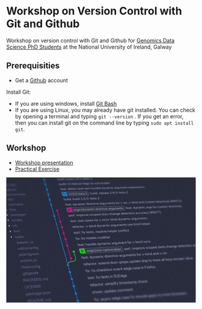 # Workshop on Version Control with Git and Github

Workshop on version control with Git and Github for [Genomics Data Science PhD Students](https://genomicsdatascience.ie/) at the National University of Ireland, Galway

## Prerequisities
- Get a [Github](github.com) account

Install Git: 
- If you are using windows, install [Git Bash](https://git-scm.com/downloads)
- If you are using Linux, you may already have git installed. You can check by opening a terminal and typing `git --version` .
If you get an error, then you can install git on the command line by typing `sudo apt install git`.

## Workshop
- [Workshop presentation](https://github.com/coughls/Git-training/blob/master/intro_to_git_and_github.pdf)
- [Practical Exercise](https://github.com/coughls/Git-training/blob/master/git-practical.md)

![](https://github.com/coughls/Git-training/blob/master/yancy-min-842ofHC6MaI-unsplash-small.jpg)
